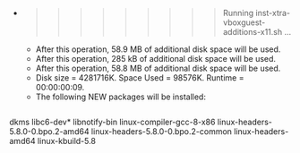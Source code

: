 * >>>>>>>>> Running inst-xtra-vboxguest-additions-x11.sh ...
  * After this operation, 58.9 MB of additional disk space will be used.
  * After this operation, 285 kB of additional disk space will be used.
  * After this operation, 58.8 MB of additional disk space will be used.
  * Disk size = 4281716K. Space Used = 98576K. Runtime = 00:00:00:09.
  * The following NEW packages will be installed:
  ```bash
dkms libc6-dev* libnotify-bin linux-compiler-gcc-8-x86 linux-headers-5.8.0-0.bpo.2-amd64
linux-headers-5.8.0-0.bpo.2-common linux-headers-amd64 linux-kbuild-5.8
  ```
